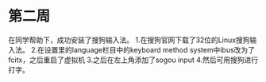 # 第二周

在同学帮助下，成功安装了搜狗输入法。
1.在搜狗官网下载了32位的Linux搜狗输入法。
2.在设置里的language栏目中的keyboard method system中ibus改为了fcitx，之后重启了虚拟机
3.之后在左上角添加了sogou input
4.然后可用搜狗进行打字。